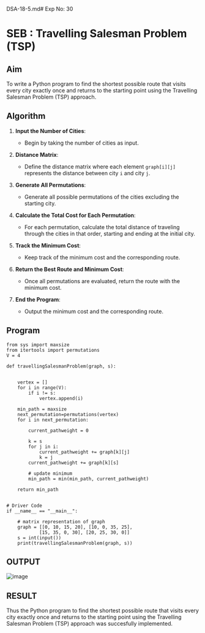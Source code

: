 DSA-18-5.md# Exp No: 30
# SEB : Travelling Salesman Problem (TSP)

## Aim

To write a Python program to find the shortest possible route that visits every city exactly once and returns to the starting point using the Travelling Salesman Problem (TSP) approach.

## Algorithm

1. **Input the Number of Cities**:
   - Begin by taking the number of cities as input.
   
2. **Distance Matrix**:
   - Define the distance matrix where each element `graph[i][j]` represents the distance between city `i` and city `j`.

3. **Generate All Permutations**:
   - Generate all possible permutations of the cities excluding the starting city.
   
4. **Calculate the Total Cost for Each Permutation**:
   - For each permutation, calculate the total distance of traveling through the cities in that order, starting and ending at the initial city.
   
5. **Track the Minimum Cost**:
   - Keep track of the minimum cost and the corresponding route.

6. **Return the Best Route and Minimum Cost**:
   - Once all permutations are evaluated, return the route with the minimum cost.

7. **End the Program**:
   - Output the minimum cost and the corresponding route.

## Program
```
from sys import maxsize
from itertools import permutations
V = 4

def travellingSalesmanProblem(graph, s):


	vertex = []
	for i in range(V):
		if i != s:
			vertex.append(i)

	min_path = maxsize
	next_permutation=permutations(vertex)
	for i in next_permutation:

		current_pathweight = 0

		k = s
		for j in i:
			current_pathweight += graph[k][j]
			k = j
		current_pathweight += graph[k][s]

		# update minimum
		min_path = min(min_path, current_pathweight)
		
	return min_path


# Driver Code
if __name__ == "__main__":

	# matrix representation of graph
	graph = [[0, 10, 15, 20], [10, 0, 35, 25],
			[15, 35, 0, 30], [20, 25, 30, 0]]
	s = int(input())
	print(travellingSalesmanProblem(graph, s))

```

## OUTPUT

![image](https://github.com/user-attachments/assets/7dfaa4e1-689f-4310-b569-6b4100078653)

## RESULT

Thus the Python program to find the shortest possible route that visits every city exactly once and returns to the starting point using the Travelling Salesman Problem (TSP) approach was succesfully implemented.
